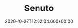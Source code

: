 ---
# GLOBAL 
layout: casestudy
page_type: casestudy
title: Senuto
published: true
links_visible: true

#SEO
seo_title:  Case Study Senuto | Monitorowanie SEO w telefonie
seo_description: |-
  Aplikacja mobilna Senuto 📱 Planowanie, monitorowanie i optymalizacja działań SEO w telefonie 📈
main_keywords:
  - aplikacja mobilna Senuto
  
#HREFLANGS
display_hreflangs: false
hreflangs:

#MENU 
top_line:
  menu_title: Senuto
  cta_title:

#SETTINGS
show_contact_in_footer: true

# CASESTUDY layout
cta_buttons:
  - name: 
    link: 
  - name: Wyceń podobny projekt
    link: /kontakt.html
testimonial_on_index: false
casestudy_on_index: true
cta: Case study Senuto


date: 2020-10-27T12:02:04.000+00:00 


intro: 
  title:  <strong>Aplikacja mobilna Senuto</strong> - Planowanie i monitorowanie działań SEO w telefonie
  content: |-
    Senuto jest narzędziem ułatwiającym planowanie, optymalizowanie i monitorowanie content marketingu i procesów SEO. Dzięki niemu możliwa jest analiza konkurencji w Google i dostosowanie działań pozwalających na jej wyprzedzenie poprzez zwiększenie ruchu na na konkretnych stronach.


header:
  title: <strong>Aplikacja mobilna Senuto</strong> - Planowanie i monitorowanie działań SEO w telefonie
  intro: |-
    Senuto jest narzędziem ułatwiającym planowanie, optymalizowanie i monitorowanie content marketingu i procesów SEO. Dzięki niemu możliwa jest analiza konkurencji w Google i dostosowanie działań pozwalających na jej wyprzedzenie poprzez zwiększenie ruchu na na konkretnych stronach.
  main_photo:  /uploads/senuto-OG-image.jpg

project_type: mobile

screens:
  mobile_1:
    img: /uploads/casestudy-senuto-mobile-1.jpg
    cover: /uploads/casestudy-senuto-mobile-1-cover.jpg
    alt:
  mobile_2:
    img: /uploads/casestudy-senuto-mobile-2.jpg
    cover: /uploads/casestudy-senuto-mobile-2-cover.jpg
    alt:
  mobile_3:
    img: /uploads/casestudy-senuto-mobile-3.jpg
    cover: /uploads/casestudy-senuto-mobile-3-cover.jpg
    alt:
colors:
  main: "1B1C63"
  devices_border: "FFF"


company: Senuto
company_logo: 
watermark: 


customer_opinion:
  person: Damian Sałkowski
  position: CEO
  photo: /uploads/damian-salkowski.jpg
  quotation:
    
  quotation_small:
    
  quotation_sentence: 

  
project_categories:
  - _services/aplikacje-internetowe.md
project_technologies:
  - _technologies/react-native.md
project_range:
  - front-end

steps:
- name: Analiza
  icon: /uploads/graphic-analysis.svg
  desc:  |-
    {:.list.list-positive}
    * Odbiór gotowego projektu graficznego oraz pełnej dokumentacji API od klienta.
    * Analiza wymagań i oczekiwań wobec przygotowywanego projektu aplikacji i jej funkcjonalności.
    * Stworzenie estymacji czasowej dotyczącej zaprogramowania aplikacji mobilnej.
- name: Front-end
  icon: /uploads/graphic-front-end.svg
  desc:  |-
    {:.list.list-positive}
    * Dopasowanie technologii spełniającej wszelkie oczekiwania wobec aplikacji - React Native.
    * Prace związane z programowaniem i dopracowywaniem aplikacji mobilnej trwające 3 miesiące.
    * Oddanie gotowej aplikacji dostosowanej pod różnych użytkowników - w wersji Android oraz iOS.
- name: Testowanie
  icon: /uploads/graphic-testing.svg
  desc:  |-
    {:.list.list-positive}
    * Testowanie działania i użyteczności aplikacji już na początkowych etapach produkcji.
    * Dodawanie kolejnych funkcjonalności i sprawdzanie ich bezpośrednio po stworzeniu.
    * Testy manualne mające na celu weryfikację założeń i wymagań stawianych przez klienta wobec realizowanego projektu.

presentation:
  -
    graphic: /uploads/casestudy-senuto-pic-1.jpg
    graphic_title:  
    graphic_full_width: true
    graphic_size: 4
    content:  |-
      ## Poznaj aplikację mobilną Senuto
      Nowoczesne aplikacje mobilne ułatwiają codzienną pracę. Jest to szczególnie ważne w przypadku procesów związanych z marketingiem internetowym. Głównym założeniem projektu było więc stworzenie narzędzia, które można wykorzystać w dowolnym miejscu i czasie - bez dostępu do komputera. Podstawą w tym przypadku było dopasowanie technologii, które przełożą się na użyteczność aplikacji i intuicyjną obsługę z wykorzystaniem wszystkich dostępnych funkcji.
    content_size: 4
  -
    graphic: /uploads/casestudy-senuto-pic-2.jpg
    graphic_title: 
    graphic_full_width: true
    graphic_size: 4
    content:  |-
      ## Zaawansowane technologie - React Native
      Główną technologią wykorzystaną w podczas tworzenia aplikacji Senuto jest React Native. Jest to platforma, której wykorzystanie umożliwia stworzenie dynamicznych i intuicyjnych aplikacji mobilnych. Jej zastosowanie podczas programowania pozwoliło uzyskać maksymalną płynność, która ma wpływ na doświadczenia użytkownika korzystającego z narzędzia.

    content_size: 4
  -
    graphic: /uploads/casestudy-senuto-pic-3.jpg
    graphic_title: 
    graphic_full_width: true
    graphic_size: 4
    content:  |-
      ## Bezpieczeństwo i ochrona użytkowników
      Umieszczenie aplikacji mobilnej w App Store i Google Play to gwarancja bezpieczeństwa i ochrony danych wszystkich użytkowników, którzy ją pobierają i pracują z jej wykorzystaniem. Każde oprogramowanie dodawane na te platformy musi spełniać określone zasady i chronić urządzenia osób, które je pobierają przed zagrożeniami i szkodliwym oprogramowaniem. 
    content_size: 4
  -
    graphic: /uploads/casestudy-senuto-pic-4.jpg
    graphic_title: 
    graphic_full_width: true
    graphic_size: 4
    content:  |-
      ## Szybkość i wydajność aplikacji
      Personalizowana aplikacja mobilna to zdecydowana przewaga nad standardowymi rozwiązaniami. Projekt przygotowany z uwzględnieniem indywidualnych wymagań klienta daje zdecydowanie większe możliwości w zakresie osiągnięcia maksymalnej użyteczności. Te aspekty dotyczą przygotowanej przez nas zespół aplikacji, która działa sprawnie i zapewnia znacznie lepsze doświadczenia użytkownikom niż strona internetowa.
    content_size: 4
  -
    graphic: /uploads/casestudy-senuto-pic-5.jpg
    graphic_title: 
    graphic_full_width: true
    graphic_size: 4
    content:  |-
      ## Wielowymiarowe i zaawansowane wykresy
      Główną funkcjonalnością aplikacji mobilnej Senuto są zaawansowane wykresy dające szerokie możliwości w zakresie filtrowania. Użytkownik może jednocześnie nałożyć na siebie kilka wyników, co daje mu zdecydowanie szerszy pogląd na kwestię optymalizacji procesów marketingowych. Jednocześnie generownie wielowymiarowych wykresów w żaden sposób nie wpływa na wydajność aplikacji.
    content_size: 4
---